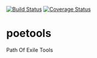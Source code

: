 [![Build Status](https://travis-ci.org/KyleM1337/poetools.svg?branch=master)](https://travis-ci.org/KyleM1337/poetools) [![Coverage Status](https://coveralls.io/repos/github/KyleM1337/poetools/badge.svg?branch=master)](https://coveralls.io/github/KyleM1337/poetools?branch=master)
# poetools
Path Of Exile Tools

